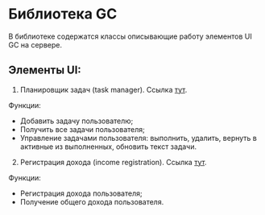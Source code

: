 # Библиотека GC

В библиотеке содержатся классы описывающие работу элементов UI GC на сервере.

## Элементы UI:

1. Планировщик задач (task manager).
Ссылка [тут](https://github.com/PavelNaymovets/GC-library/tree/master/taskmanager).

Функции:
* Добавить задачу пользователю;
* Получить все задачи пользователя;
* Управление задачами пользователя: выполнить, удалить, вернуть в активные из выполненных, обновить текст задачи.

2. Регистрация дохода (income registration).
Ссылка [тут](https://github.com/PavelNaymovets/GC-library/tree/master/incomeRegistration).

Функции:
* Регистрация дохода пользователя;
* Получение общего дохода пользователя.